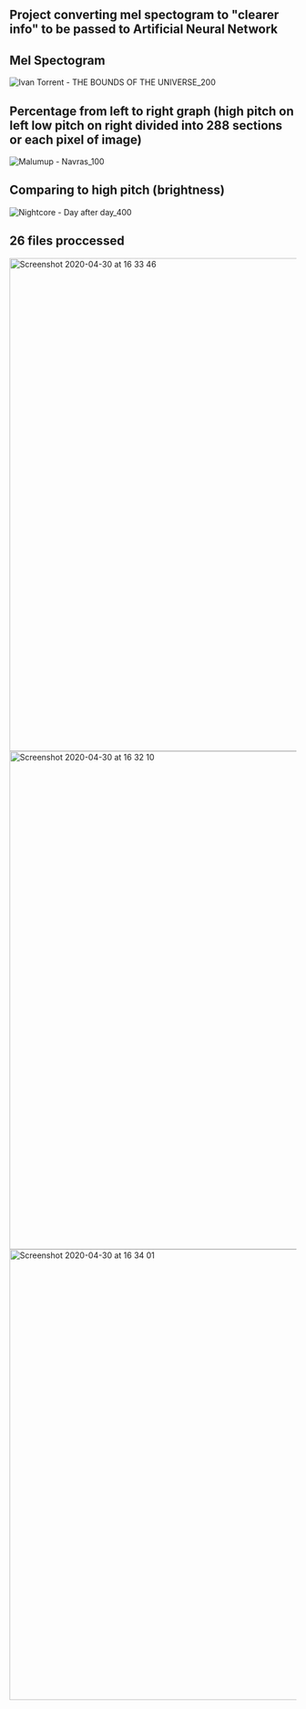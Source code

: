 
## Project converting mel spectogram to "clearer info" to be passed to Artificial Neural Network
## Mel Spectogram
![Ivan Torrent - THE BOUNDS OF THE UNIVERSE_200](https://user-images.githubusercontent.com/59181775/80721741-dd754d80-8afe-11ea-81c1-1f8cd566c35e.png)



## Percentage from left to right graph (high pitch on left low pitch on right divided into 288 sections or each pixel of image)
![Malumup - Navras_100](https://user-images.githubusercontent.com/59181775/80723968-8f157e00-8b01-11ea-9cd7-7f7f27274296.png)

## Comparing to high pitch (brightness)
![Nightcore - Day after day_400](https://user-images.githubusercontent.com/59181775/80723726-465dc500-8b01-11ea-81b0-7e13d75c1e5a.png)

## 26 files proccessed
<img width="864" alt="Screenshot 2020-04-30 at 16 33 46" src="https://user-images.githubusercontent.com/59181775/80723141-87a1a500-8b00-11ea-8079-1d6db749bb0b.png">

<img width="873" alt="Screenshot 2020-04-30 at 16 32 10" src="https://user-images.githubusercontent.com/59181775/80722943-3e515580-8b00-11ea-8e79-aa7bbbf3c10f.png">

<img width="790" alt="Screenshot 2020-04-30 at 16 34 01" src="https://user-images.githubusercontent.com/59181775/80723304-c0da1500-8b00-11ea-87fd-20024be77abe.png">

